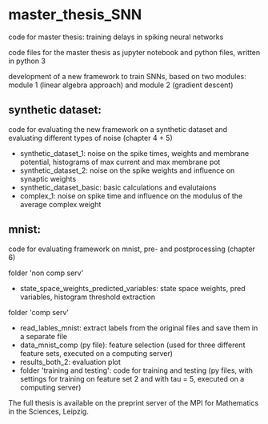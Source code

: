 # master_thesis_SNN
code for master thesis: training delays in spiking neural networks

code files for the master thesis as jupyter notebook and python files, written in python 3

development of a new framework to train SNNs, based on two modules: 
module 1 (linear algebra approach) and module 2 (gradient descent)

## synthetic dataset: 
code for evaluating the new framework on a synthetic dataset and evaluating different types of noise (chapter 4 + 5)

- synthetic_dataset_1: noise on the spike times, weights and membrane potential, histograms of max current and max membrane pot
- synthetic_dataset_2: noise on the spike weights and influence on synaptic weights
- synthetic_dataset_basic: basic calculations and evalutaions
- complex_1: noise on spike time and influence on the modulus of the average complex weight

## mnist: 
code for evaluating framework on mnist, pre- and postprocessing (chapter 6)

folder 'non comp serv'
- state_space_weights_predicted_variables: state space weights, pred variables, histogram threshold extraction

folder 'comp serv'
- read_lables_mnist: extract labels from the original files and save them in a separate file
- data_mnist_comp (py file): feature selection (used for three different feature sets, executed on a computing server)
- results_both_2: evaluation plot 
- folder 'training and testing': code for training and testing (py files, with settings for training on feature set 2 and with tau = 5, executed on a computing server)


The full thesis is available on the preprint server of the MPI for Mathematics in the Sciences, Leipzig.
